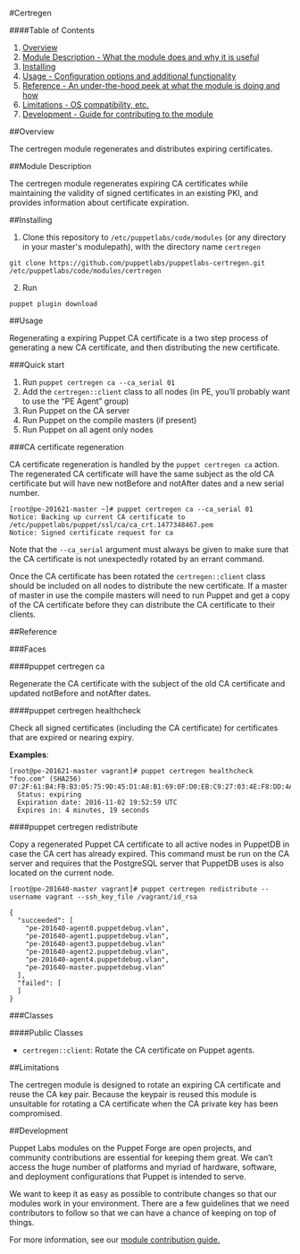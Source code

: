 #Certregen

####Table of Contents

1. [Overview](#overview)
2. [Module Description - What the module does and why it is useful](#module-description)
3. [Installing](#installing)
4. [Usage - Configuration options and additional functionality](#usage)
5. [Reference - An under-the-hood peek at what the module is doing and how](#reference)
6. [Limitations - OS compatibility, etc.](#limitations)
7. [Development - Guide for contributing to the module](#development)

##Overview

The certregen module regenerates and distributes expiring certificates.

##Module Description

The certregen module regenerates expiring CA certificates while maintaining the validity of signed certificates in an existing PKI, and provides information about certificate expiration.

##Installing

1. Clone this repository to `/etc/puppetlabs/code/modules` (or any directory in your master's modulepath), with the directory name `certregen`

~~~
git clone https://github.com/puppetlabs/puppetlabs-certregen.git /etc/puppetlabs/code/modules/certregen
~~~

2. Run

~~~
puppet plugin download
~~~

##Usage

Regenerating a expiring Puppet CA certificate is a two step process of generating a new CA certificate, and then distributing the new certificate.

###Quick start

  1. Run `puppet certregen ca --ca_serial 01`
  2. Add the `certregen::client` class to all nodes (in PE, you’ll probably want to use the “PE Agent” group)
  3. Run Puppet on the CA server
  4. Run Puppet on the compile masters (if present)
  5. Run Puppet on all agent only nodes

###CA certificate regeneration

CA certificate regeneration is handled by the `puppet certregen ca` action. The regenerated CA certificate will have the same subject as the old CA certificate but will have new notBefore and notAfter dates and a new serial number.

~~~
[root@pe-201621-master ~]# puppet certregen ca --ca_serial 01
Notice: Backing up current CA certificate to /etc/puppetlabs/puppet/ssl/ca/ca_crt.1477348467.pem
Notice: Signed certificate request for ca
~~~

Note that the `--ca_serial` argument must always be given to make sure that the CA certificate is not unexpectedly rotated by an errant command.

Once the CA certificate has been rotated the `certregen::client` class should be included on all nodes to distribute the new certificate. If a master of master in use the compile masters will need to run Puppet and get a copy of the CA certificate before they can distribute the CA certificate to their clients.

##Reference

###Faces

####puppet certregen ca

Regenerate the CA certificate with the subject of the old CA certificate and updated notBefore and notAfter dates.

####puppet certregen healthcheck

Check all signed certificates (including the CA certificate) for certificates that are expired or nearing expiry.

**Examples**:

~~~
[root@pe-201621-master vagrant]# puppet certregen healthcheck
"foo.com" (SHA256) 07:2F:61:B4:FB:B3:05:75:9D:45:D1:A8:B1:69:0F:D0:EB:C9:27:03:4E:F8:DD:4A:59:AE:DF:EF:8E:11:74:69
  Status: expiring
  Expiration date: 2016-11-02 19:52:59 UTC
  Expires in: 4 minutes, 19 seconds
~~~

####puppet certregen redistribute

Copy a regenerated Puppet CA certificate to all active nodes in PuppetDB in case the CA cert has already expired. This command must be run on the CA server and requires that the PostgreSQL server that PuppetDB uses is also located on the current node.

~~~
[root@pe-201640-master vagrant]# puppet certregen redistribute --username vagrant --ssh_key_file /vagrant/id_rsa

{
  "succeeded": [
    "pe-201640-agent0.puppetdebug.vlan",
    "pe-201640-agent1.puppetdebug.vlan",
    "pe-201640-agent3.puppetdebug.vlan"
    "pe-201640-agent2.puppetdebug.vlan",
    "pe-201640-agent4.puppetdebug.vlan",
    "pe-201640-master.puppetdebug.vlan"
  ],
  "failed": [
  ]
}
~~~


###Classes

####Public Classes

  * `certregen::client`: Rotate the CA certificate on Puppet agents.

##Limitations

The certregen module is designed to rotate an expiring CA certificate and reuse the CA key pair. Because the keypair is reused this module is unsuitable for rotating a CA certificate when the CA private key has been compromised.

##Development

Puppet Labs modules on the Puppet Forge are open projects, and community contributions are essential for keeping them great. We can’t access the huge number of platforms and myriad of hardware, software, and deployment configurations that Puppet is intended to serve.

We want to keep it as easy as possible to contribute changes so that our modules work in your environment. There are a few guidelines that we need contributors to follow so that we can have a chance of keeping on top of things.

For more information, see our [module contribution guide.](https://docs.puppetlabs.com/forge/contributing.html)
